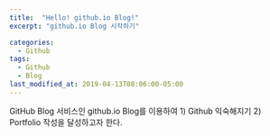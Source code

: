 ```yaml
---
title:  "Hello! github.io Blog!"
excerpt: "github.io Blog 시작하기"

categories:
  - Github
tags:
  - Github
  - Blog
last_modified_at: 2019-04-13T08:06:00-05:00
---
```


GitHub Blog 서비스인 github.io Blog를 이용하여 1) Github 익숙해지기 2) Portfolio 작성을 달성하고자 한다.